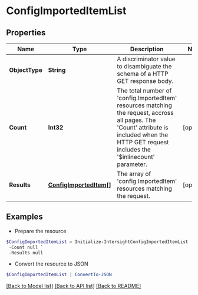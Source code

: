 # ConfigImportedItemList
## Properties

Name | Type | Description | Notes
------------ | ------------- | ------------- | -------------
**ObjectType** | **String** | A discriminator value to disambiguate the schema of a HTTP GET response body. | 
**Count** | **Int32** | The total number of &#39;config.ImportedItem&#39; resources matching the request, accross all pages. The &#39;Count&#39; attribute is included when the HTTP GET request includes the &#39;$inlinecount&#39; parameter. | [optional] 
**Results** | [**ConfigImportedItem[]**](ConfigImportedItem.md) | The array of &#39;config.ImportedItem&#39; resources matching the request. | [optional] 

## Examples

- Prepare the resource
```powershell
$ConfigImportedItemList = Initialize-IntersightConfigImportedItemList  -ObjectType null `
 -Count null `
 -Results null
```

- Convert the resource to JSON
```powershell
$ConfigImportedItemList | ConvertTo-JSON
```

[[Back to Model list]](../README.md#documentation-for-models) [[Back to API list]](../README.md#documentation-for-api-endpoints) [[Back to README]](../README.md)

